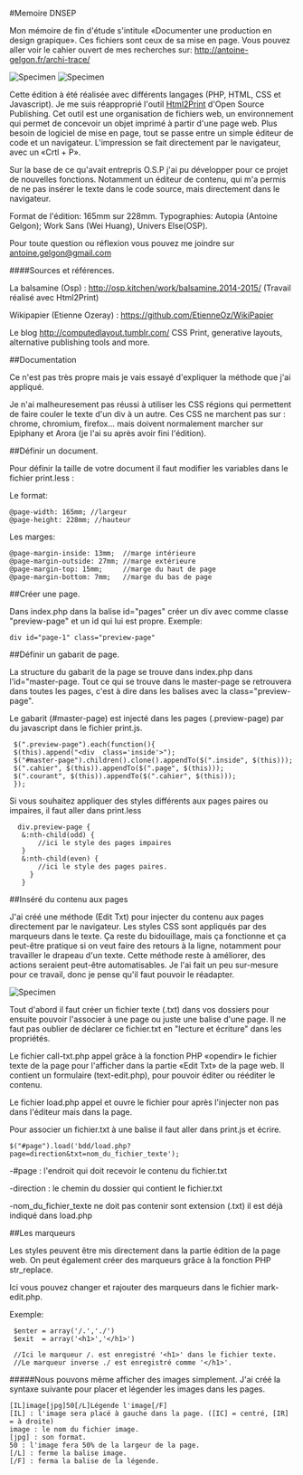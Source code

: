 #Memoire DNSEP


Mon mémoire de fin d'étude s'intitule «Documenter une production en design grapique».
Ces fichiers sont ceux de sa mise en page.
Vous pouvez aller voir le cahier ouvert de mes recherches sur:
http://antoine-gelgon.fr/archi-trace/

![Specimen](https://github.com/Antoine-Gelgon/memoire-dnsep/blob/master/doc/photo/vu.JPG?raw=true)
![Specimen](https://github.com/Antoine-Gelgon/memoire-dnsep/blob/master/doc/scan/page2.jpg?raw=true)

Cette édition à été réalisée avec différents langages (PHP, HTML, CSS et Javascript).
Je me suis réapproprié l'outil [Html2Print](http://osp.kitchen/tools/html2print/) d'Open Source Publishing. Cet outil est
une organisation de fichiers web, un environnement qui permet de concevoir un objet 
imprimé à partir d'une page web. Plus besoin de logiciel de mise en page, tout se passe 
entre un simple éditeur de code et un navigateur. L'impression se fait directement par 
le navigateur, avec un «Crtl + P».

Sur la base de ce qu'avait entrepris O.S.P j'ai pu développer pour ce projet 
de nouvelles fonctions. Notamment un éditeur de contenu, qui m'a permis 
de ne pas insérer le texte dans le code source, mais directement dans le navigateur.

Format de l'édition: 165mm sur 228mm.
Typographies: Autopia (Antoine Gelgon); Work Sans (Wei Huang), Univers Else(OSP).

Pour toute question ou réflexion vous pouvez me joindre sur antoine.gelgon@gmail.com

####Sources et références.

La balsamine (Osp) : http://osp.kitchen/work/balsamine.2014-2015/ (Travail réalisé avec Html2Print)

Wikipapier (Etienne Ozeray) : https://github.com/EtienneOz/WikiPapier

Le blog http://computedlayout.tumblr.com/ CSS Print, generative layouts, alternative publishing tools and more.

##Documentation

Ce n'est pas très propre mais je vais essayé d'expliquer la méthode que j'ai appliqué.

Je n'ai malheuresement pas réussi à utiliser les CSS régions qui permettent de faire couler
 le texte d'un div à un autre. Ces CSS ne marchent pas sur : chrome, chromium, firefox... 
mais doivent normalement marcher sur Epiphany et Arora (je l'ai su après avoir fini l'édition).

##Définir un document.

Pour définir la taille de votre document il faut modifier les variables dans le fichier print.less :

Le format:
<pre><code>@page-width: 165mm; //largeur
@page-height: 228mm; //hauteur</code></pre>

Les marges:
<pre><code>@page-margin-inside: 13mm;  //marge intérieure
@page-margin-outside: 27mm; //marge extérieure 
@page-margin-top: 15mm;     //marge du haut de page
@page-margin-bottom: 7mm;   //marge du bas de page</code></pre>

##Créer une page.

Dans index.php dans la balise id="pages" créer un div avec comme classe "preview-page" et un id qui lui est propre.
Exemple:

<pre><code>div id="page-1" class="preview-page" </code></pre>


##Définir un gabarit de page.

La structure du gabarit de la page se trouve dans index.php dans l'id="master-page.
Tout ce qui se trouve dans le master-page se retrouvera dans toutes les pages, c'est à dire dans les balises avec la class="preview-page".

Le gabarit (#master-page) est injecté dans les pages (.preview-page) par du javascript dans le fichier print.js.

	 $(".preview-page").each(function(){
	 $(this).append("<div  class='inside'>");
	 $("#master-page").children().clone().appendTo($(".inside", $(this)));
	 $(".cahier", $(this)).appendTo($(".page", $(this)));
	 $(".courant", $(this)).appendTo($(".cahier", $(this)));
	 });




Si vous souhaitez appliquer des styles différents aux pages paires ou impaires, il faut aller dans print.less


	  div.preview-page {
	   &:nth-child(odd) {
	       //ici le style des pages impaires
	   }	
	   &:nth-child(even) {
	       //ici le style des pages paires.
	     }
	   }

##Inséré du contenu aux pages

J'ai créé une méthode (Edit Txt) pour injecter du contenu aux pages directement par le navigateur. Les styles CSS sont appliqués par des marqueurs dans le texte.
Ça reste du bidouillage, mais ça fonctionne et ça peut-être pratique si on veut faire des retours à la ligne,
notamment pour travailler le drapeau d'un texte. Cette méthode reste à améliorer, des actions seraient peut-être automatisables.
Je l'ai fait un peu sur-mesure pour ce travail, donc je pense qu'il faut pouvoir le réadapter.

![Specimen](https://github.com/Antoine-Gelgon/memoire-dnsep/raw/master/doc/screenShot/Screen.png)
 
Tout d'abord il faut créer un fichier texte (.txt) dans vos dossiers pour ensuite pouvoir l'associer à une page ou juste une balise d'une page.
Il ne faut pas oublier de déclarer ce fichier.txt en "lecture et écriture" dans les propriétés.

Le fichier call-txt.php appel grâce à la fonction PHP «opendir» le fichier texte de la page pour l'afficher dans la partie «Edit Txt» de la page web.
Il contient un formulaire (text-edit.php), pour pouvoir éditer ou rééditer le contenu.

Le fichier load.php appel et ouvre le fichier pour après l'injecter non pas dans l'éditeur mais dans la page.

Pour associer un fichier.txt à une balise il faut aller dans print.js et écrire.

<pre><code>$("#page").load('bdd/load.php?page=direction&txt=nom_du_fichier_texte');</code></pre>

-#page : l'endroit qui doit recevoir le contenu du fichier.txt

-direction : le chemin du dossier qui contient le fichier.txt

-nom_du_fichier_texte ne doit pas contenir sont extension (.txt) il est déjà indiqué dans load.php

##Les marqueurs

Les styles peuvent être mis directement dans la partie édition de la page web.
On peut également créer des marqueurs grâce à la fonction PHP str_replace.

Ici vous pouvez changer et rajouter des marqueurs dans le fichier mark-edit.php.

Exemple:


	 $enter = array('/.','./')
	 $exit  = array('<h1>','</h1>')
	 
	 //Ici le marqueur /. est enregistré '<h1>' dans le fichier texte.
	 //Le marqueur inverse ./ est enregistré comme '</h1>'.



#####Nous pouvons même afficher des images simplement.
J'ai créé la syntaxe suivante pour placer et légender les images dans les pages.


<pre><code>[IL]image[jpg]50[/L]Légende l'image[/F]
[IL] : l'image sera placé à gauche dans la page. ([IC] = centré, [IR] = à droite)
image : le nom du fichier image.
[jpg] : son format. 
50 : l'image fera 50% de la largeur de la page.
[/L] : ferme la balise image.
[/F] : ferma la balise de la légende.<pre></code>











